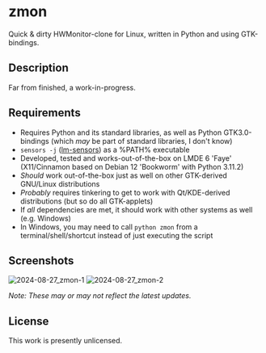 # zmon
Quick &amp; dirty HWMonitor-clone for Linux, written in Python and using GTK-bindings.

## Description
Far from finished, a work-in-progress.

## Requirements
- Requires Python and its standard libraries, as well as Python GTK3.0-bindings (which *may* be part of standard libraries, I don't know)
- `sensors -j` ([lm-sensors](https://en.wikipedia.org/wiki/Lm_sensors)) as a %PATH% executable
- Developed, tested and works-out-of-the-box on LMDE 6 'Faye' (X11/Cinnamon based on Debian 12 'Bookworm' with Python 3.11.2)
- *Should* work out-of-the-box just as well on other GTK-derived GNU/Linux distributions
- *Probably* requires tinkering to get to work with Qt/KDE-derived distributions (but so do all GTK-applets)
- If *all* dependencies are met, it should work with other systems as well (e.g. Windows)
- In Windows, you may need to call `python zmon` from a terminal/shell/shortcut instead of just executing the script

## Screenshots
![2024-08-27_zmon-1](https://github.com/user-attachments/assets/a01c8b55-916e-42d5-89e1-08d029a3c824)
![2024-08-27_zmon-2](https://github.com/user-attachments/assets/8ce9a297-faac-4f6c-a12d-89b830c48848)

*Note: These may or may not reflect the latest updates.*

## License
This work is presently unlicensed.
